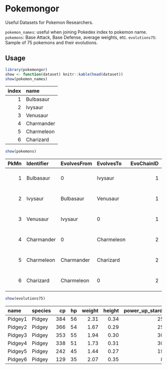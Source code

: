 
<!-- README.md is generated from README.Rmd. Please edit that file -->
Pokemongor
==========

Useful Datasets for Pokemon Researchers.

`pokemon_names`: useful when joining Pokedex index to pokemon name.
`pokemons`: Base Attack, Base Defense, average weights, etc.
`evolutions75`: Sample of 75 pokemons and their evolutions.

Usage
-----

``` r
library(pokemongor)
show <- function(dataset) knitr::kable(head(dataset))
show(pokemon_names)
```

|  index| name       |
|------:|:-----------|
|      1| Bulbasaur  |
|      2| Ivysaur    |
|      3| Venusaur   |
|      4| Charmander |
|      5| Charmeleon |
|      6| Charizard  |

``` r
show(pokemons)
```

|  PkMn| Identifier | EvolvesFrom | EvolvesTo  |  EvoChainID|  EvoStage| EvolutionPips |  BaseStamina|  BaseAttack|  BaseDefense| Type1 | Type2  |  BaseCaptureRate|  BaseFleeRate|  CollisionRadiusM|  CollisionHeightM|  CollisionHeadRadiusM| MovementType |  MovementTimerS|  JumpTimeS|  AttackTimerS| QuickMoves            | CinematicMoves                          |  PokemonClass|  PokedexHeightM|  PokedexWeightKg|  HeightStdDev|  WeightStdDev| CandyFamily     |  CandyToEvolve| AnimTime                                                         |
|-----:|:-----------|:------------|:-----------|-----------:|---------:|:--------------|------------:|-----------:|------------:|:------|:-------|----------------:|-------------:|-----------------:|-----------------:|---------------------:|:-------------|---------------:|----------:|-------------:|:----------------------|:----------------------------------------|-------------:|---------------:|----------------:|-------------:|-------------:|:----------------|--------------:|:-----------------------------------------------------------------|
|     1| Bulbasaur  | 0           | Ivysaur    |           1|         1| NORMAL        |           90|         126|          126| GRASS | POISON |             0.16|          0.10|              0.38|              0.65|                  0.27| JUMP         |              10|       1.15|            29| Vine Whip, Tackle     | Sludge Bomb, Seed Bomb, Power Whip      |             1|             0.7|              6.9|          0.09|          0.86| 001\_BULBASAUR  |             25| 6d56d53fdaac2a3f6d56d53f93a9ea3f0000000036ab0a403333b33fbfbbbb3f |
|     2| Ivysaur    | Bulbasaur   | Venusaur   |           1|         2| NORMAL        |          120|         156|          158| GRASS | POISON |             0.08|          0.07|              0.32|              0.64|                  0.25| JUMP         |              23|       1.50|             8| Razor Leaf, Vine Whip | Sludge Bomb, Solar Beam, Power Whip     |             1|             1.0|             13.0|          0.13|          1.63| 001\_BULBASAUR  |            100| 36ab2a40daac2a3f6d56d53f36ab0a4000000000000000406d56d53fdbdddd3f |
|     3| Venusaur   | Ivysaur     | 0          |           1|         3| NORMAL        |          160|         198|          200| GRASS | POISON |             0.04|          0.05|              0.76|              1.03|                  0.38| JUMP         |              11|       1.25|             4| Razor Leaf, Vine Whip | Sludge Bomb, Petal Blizzard, Solar Beam |             1|             2.0|            100.0|          0.25|         12.50| 001\_BULBASAUR  |              0| 6ade1d40daac2a3f6d56d53f93a9ea3f00000000fd8708400000004046440440 |
|     4| Charmander | 0           | Charmeleon |           2|         1| NORMAL        |           78|         128|          108| FIRE  | NONE   |             0.16|          0.10|              0.16|              0.47|                  0.16| JUMP         |              29|       1.25|            10| Ember, Scratch        | Flame Charge, Flame Burst, Flamethrower |             1|             0.6|              8.5|          0.08|          1.06| 004\_CHARMANDER |             25| fd870840daac2a3f6d56d53f93a9ea3f00000000fd8708406d56953fa8aaaa3f |
|     5| Charmeleon | Charmander  | Charizard  |           2|         2| NORMAL        |          116|         160|          140| FIRE  | NONE   |             0.08|          0.07|              0.26|              0.77|                  0.23| JUMP         |              23|       1.00|             8| Ember, Scratch        | Fire Punch, Flame Burst, Flamethrower   |             1|             1.1|             19.0|          0.14|          2.38| 004\_CHARMANDER |            100| 07f0ee3fdaac2a3f93a9ea3f0000c03f5655d540ca5415400000004025222240 |
|     6| Charizard  | Charmeleon  | 0          |           2|         3| NORMAL        |          156|         212|          182| FIRE  | FLYING |             0.04|          0.05|              0.41|              1.01|                  0.20| FLYING       |              11|       1.00|             4| Ember, Wing Attack    | Fire Blast, Dragon Claw, Flamethrower   |             1|             1.7|             90.5|          0.21|         11.31| 004\_CHARMANDER |              0| cdcc0c40daac2a3f6d56d53f0de05d3f5655d54000000040cdcccc3f00000040 |

``` r
show(evolutions75)
```

| name    | species |   cp|   hp|  weight|  height|  power\_up\_stardust|  power\_up\_candy| attack\_weak | attack\_weak\_type |  attack\_weak\_value| attack\_strong | attack\_strong\_type |  attack\_strong\_value|  cp\_new|  hp\_new|  weight\_new|  height\_new|  power\_up\_stardust\_new|  power\_up\_candy\_new| attack\_weak\_new | attack\_weak\_type\_new |  attack\_weak\_value\_new| attack\_strong\_new | attack\_strong\_type\_new |  attack\_strong\_value\_new| notes |
|:--------|:--------|----:|----:|-------:|-------:|--------------------:|-----------------:|:-------------|:-------------------|--------------------:|:---------------|:---------------------|----------------------:|--------:|--------:|------------:|------------:|-------------------------:|----------------------:|:------------------|:------------------------|-------------------------:|:--------------------|:--------------------------|---------------------------:|:------|
| Pidgey1 | Pidgey  |  384|   56|    2.31|    0.34|                 2500|                 2| Tackle       | Normal             |                   12| Aerial Ace     | Flying               |                     30|      694|       84|         2.60|         1.24|                      2500|                      2| Steel Wing        | Steel                   |                        15| Air Cutter          | Flying                    |                          30|       |
| Pidgey2 | Pidgey  |  366|   54|    1.67|    0.29|                 2500|                 2| Quick Attack | Normal             |                   10| Twister        | Dragon               |                     25|      669|       81|         1.93|         1.05|                      2500|                      2| Wing Attack       | Flying                  |                         9| Air Cutter          | Flying                    |                          30|       |
| Pidgey3 | Pidgey  |  353|   55|    1.94|    0.30|                 3000|                 3| Quick Attack | Normal             |                   10| Aerial Ace     | Flying               |                     30|      659|       83|         3.51|         1.11|                      3000|                      3| Wing Attack       | Flying                  |                         9| Air Cutter          | Flying                    |                          30|       |
| Pidgey4 | Pidgey  |  338|   51|    1.73|    0.31|                 3000|                 3| Tackle       | Normal             |                   12| Air Cutter     | Flying               |                     30|      640|       79|        30.00|         1.12|                      3000|                      3| Steel Wing        | Steel                   |                        15| Air Cutter          | Flying                    |                          30|       |
| Pidgey5 | Pidgey  |  242|   45|    1.44|    0.27|                 1900|                 2| Quick Attack | Normal             |                   10| Air Cutter     | Flying               |                     30|      457|       69|         1.42|         0.98|                      1900|                      2| Wing Attack       | Flying                  |                         9| Twister             | Dragon                    |                          25|       |
| Pidgey6 | Pidgey  |  129|   35|    2.07|    0.35|                  800|                 1| Quick Attack | Normal             |                   10| Air Cutter     | Flying               |                     30|      243|       52|        30.00|         1.27|                       800|                      1| Wing Attack       | Flying                  |                         9| Aerial Ace          | Flying                    |                          30|       |
